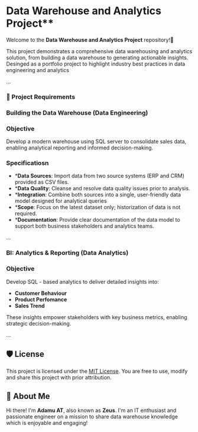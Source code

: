 # Data Warehouse and Analytics Project**

Welcome to the **Data Warehouse and Analytics Project** repository!🚀

This project demonstrates a comprehensive data warehousing and analytics solution, from building a data warehouse to generating actionable insights. Desinged as a portfolio project to highlight industry best practices in data engineering and analytics

...

### 🚀 Project Requirements

### Building the Data Warehouse (Data Engineering)

### Objective
Develop a modern warehouse using SQL server to consolidate sales data, enabling analytical reporting and informed decision-making.

### Specificatiosn
- ***Data Sources**: Import data from two source systems (ERP and CRM) provided as CSV files.
- ***Data Quality**: Cleanse and resolve data quality issues prior to analysis.
- ***Integration**: Combine both sources into a single, user-friendly data model designed for analytical queries
- ***Scope**: Focus on the latest dataset only; historization of data is not required.
- ***Documentation**: Provide clear documentation of the data model to support both business stakeholders and analytics teams.

...

### BI: Analytics & Reporting (Data Analytics)

### Objective
Develop SQL - based analytics to deliver detailed insights into:
- **Customer Behaviour** 
- **Product Perfomance**
- **Sales Trend**

These insights empower stakeholders with key business metrics, enabling strategic decision-making.

...

## 🛡️ License

This project is licensed under the [MIT License](LICENSE). You are free to use, modify and share this project with prior attribution.

## 🦋 About Me

Hi there! I'm **Adamu AT**, also known as **Zeus**. I'm an IT enthusiast and passionate engineer on a mission to share data warehouse knowledge which is enjoyable and engaging!

